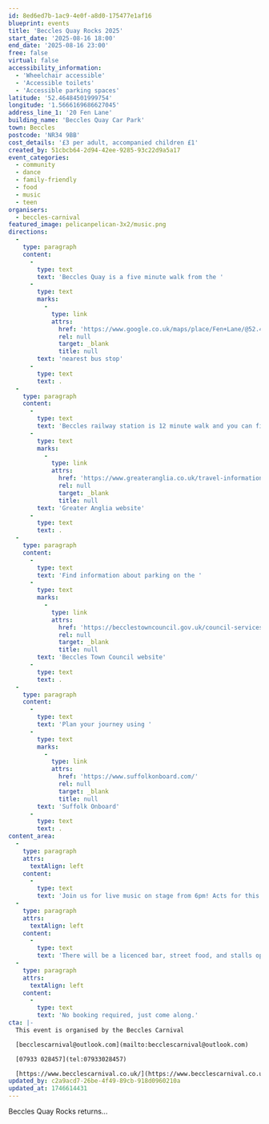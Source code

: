 ```yaml
---
id: 8ed6ed7b-1ac9-4e0f-a8d0-175477e1af16
blueprint: events
title: 'Beccles Quay Rocks 2025'
start_date: '2025-08-16 18:00'
end_date: '2025-08-16 23:00'
free: false
virtual: false
accessibility_information:
  - 'Wheelchair accessible'
  - 'Accessible toilets'
  - 'Accessible parking spaces'
latitude: '52.46484501999754'
longitude: '1.5666169686627045'
address_line_1: '20 Fen Lane'
building_name: 'Beccles Quay Car Park'
town: Beccles
postcode: 'NR34 9BB'
cost_details: '£3 per adult, accompanied children £1'
created_by: 51cbcb64-2d94-42ee-9285-93c22d9a5a17
event_categories:
  - community
  - dance
  - family-friendly
  - food
  - music
  - teen
organisers:
  - beccles-carnival
featured_image: pelicanpelican-3x2/music.png
directions:
  -
    type: paragraph
    content:
      -
        type: text
        text: 'Beccles Quay is a five minute walk from the '
      -
        type: text
        marks:
          -
            type: link
            attrs:
              href: 'https://www.google.co.uk/maps/place/Fen+Lane/@52.463703,1.5613841,17z/data=!3m1!4b1!4m6!3m5!1s0x47d9f63b682a705d:0x84e7e3cb1133532c!8m2!3d52.463703!4d1.563959!16s%2Fg%2F1q67f49sn?entry=ttu&g_ep=EgoyMDI1MDUwMy4wIKXMDSoJLDEwMjExNDUzSAFQAw%3D%3D'
              rel: null
              target: _blank
              title: null
        text: 'nearest bus stop'
      -
        type: text
        text: .
  -
    type: paragraph
    content:
      -
        type: text
        text: 'Beccles railway station is 12 minute walk and you can find up to date timetables on the '
      -
        type: text
        marks:
          -
            type: link
            attrs:
              href: 'https://www.greateranglia.co.uk/travel-information/station-information/suy'
              rel: null
              target: _blank
              title: null
        text: 'Greater Anglia website'
      -
        type: text
        text: .
  -
    type: paragraph
    content:
      -
        type: text
        text: 'Find information about parking on the '
      -
        type: text
        marks:
          -
            type: link
            attrs:
              href: 'https://becclestowncouncil.gov.uk/council-services/beccles-quay-yacht-station/'
              rel: null
              target: _blank
              title: null
        text: 'Beccles Town Council website'
      -
        type: text
        text: .
  -
    type: paragraph
    content:
      -
        type: text
        text: 'Plan your journey using '
      -
        type: text
        marks:
          -
            type: link
            attrs:
              href: 'https://www.suffolkonboard.com/'
              rel: null
              target: _blank
              title: null
        text: 'Suffolk Onboard'
      -
        type: text
        text: .
content_area:
  -
    type: paragraph
    attrs:
      textAlign: left
    content:
      -
        type: text
        text: 'Join us for live music on stage from 6pm! Acts for this year are as followed, Leon Mallett (AKA East Anglian Boy) Oasis Tribute band, Elton John Tribute, and Claire Barker Function Band.'
  -
    type: paragraph
    attrs:
      textAlign: left
    content:
      -
        type: text
        text: 'There will be a licenced bar, street food, and stalls open too. '
  -
    type: paragraph
    attrs:
      textAlign: left
    content:
      -
        type: text
        text: 'No booking required, just come along.'
cta: |-
  This event is organised by the Beccles Carnival

  [becclescarnival@outlook.com](mailto:becclescarnival@outlook.com)

  [07933 028457](tel:07933028457)

  [https://www.becclescarnival.co.uk/](https://www.becclescarnival.co.uk/)
updated_by: c2a9acd7-26be-4f49-89cb-918d0960210a
updated_at: 1746614431
---
```

Beccles Quay Rocks returns...